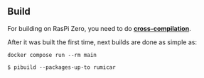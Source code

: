 ## Build
For building on RasPi Zero, you need to do [**cross-compilation**](docs/CrossCompilation.md).

After it was built the first time, next builds are done as simple as:
```
docker compose run --rm main

$ pibuild --packages-up-to rumicar
```
